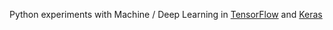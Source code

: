 Python experiments with Machine / Deep Learning in [TensorFlow](https://www.tensorflow.org/) and [Keras](https://keras.io/)
